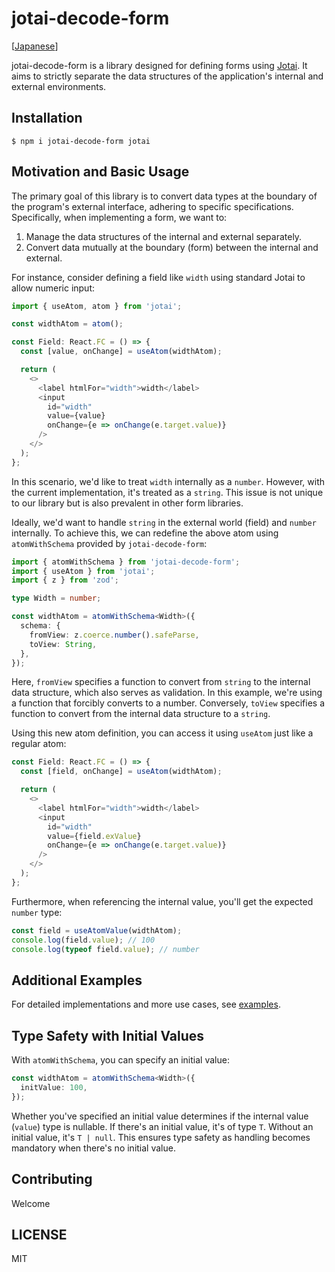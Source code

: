 # jotai-decode-form

[[Japanese](https://scrapbox.io/mrsekut-p/jotai-decode-form)]

jotai-decode-form is a library designed for defining forms using [Jotai](https://github.com/pmndrs/jotai). It aims to strictly separate the data structures of the application's internal and external environments.

## Installation

```
$ npm i jotai-decode-form jotai
```

## Motivation and Basic Usage

The primary goal of this library is to convert data types at the boundary of the program's external interface, adhering to specific specifications. Specifically, when implementing a form, we want to:

1. Manage the data structures of the internal and external separately.
2. Convert data mutually at the boundary (form) between the internal and external.

For instance, consider defining a field like `width` using standard Jotai to allow numeric input:

```typescript
import { useAtom, atom } from 'jotai';

const widthAtom = atom();

const Field: React.FC = () => {
  const [value, onChange] = useAtom(widthAtom);

  return (
    <>
      <label htmlFor="width">width</label>
      <input
        id="width"
        value={value}
        onChange={e => onChange(e.target.value)}
      />
    </>
  );
};
```

In this scenario, we'd like to treat `width` internally as a `number`. However, with the current implementation, it's treated as a `string`. This issue is not unique to our library but is also prevalent in other form libraries.

Ideally, we'd want to handle `string` in the external world (field) and `number` internally. To achieve this, we can redefine the above atom using `atomWithSchema` provided by `jotai-decode-form`:

```typescript
import { atomWithSchema } from 'jotai-decode-form';
import { useAtom } from 'jotai';
import { z } from 'zod';

type Width = number;

const widthAtom = atomWithSchema<Width>({
  schema: {
    fromView: z.coerce.number().safeParse,
    toView: String,
  },
});
```

Here, `fromView` specifies a function to convert from `string` to the internal data structure, which also serves as validation. In this example, we're using a function that forcibly converts to a number. Conversely, `toView` specifies a function to convert from the internal data structure to a `string`.

Using this new atom definition, you can access it using `useAtom` just like a regular atom:

```typescript
const Field: React.FC = () => {
  const [field, onChange] = useAtom(widthAtom);

  return (
    <>
      <label htmlFor="width">width</label>
      <input
        id="width"
        value={field.exValue}
        onChange={e => onChange(e.target.value)}
      />
    </>
  );
};
```

Furthermore, when referencing the internal value, you'll get the expected `number` type:

```typescript
const field = useAtomValue(widthAtom);
console.log(field.value); // 100
console.log(typeof field.value); // number
```

## Additional Examples

For detailed implementations and more use cases, see [examples](https://github.com/mrsekut/jotai-decode-form/tree/main/examples).

## Type Safety with Initial Values

With `atomWithSchema`, you can specify an initial value:

```typescript
const widthAtom = atomWithSchema<Width>({
  initValue: 100,
});
```

Whether you've specified an initial value determines if the internal value (`value`) type is nullable. If there's an initial value, it's of type `T`. Without an initial value, it's `T | null`. This ensures type safety as handling becomes mandatory when there's no initial value.

## Contributing

Welcome

## LICENSE

MIT
